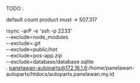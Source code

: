 TODO :

default count product must -> 507.317

rsync -arP -e 'ssh -p 2233' \
--exclude=node_modules \
--exclude=.git \
--exclude=public/hot \
--exclude=pos-app.zip \
--exclude=database/database.sqlite \
. panelawan-autoparts@172.16.1.6:/home/panelawan-autoparts/htdocs/autoparts.panelawan.my.id
